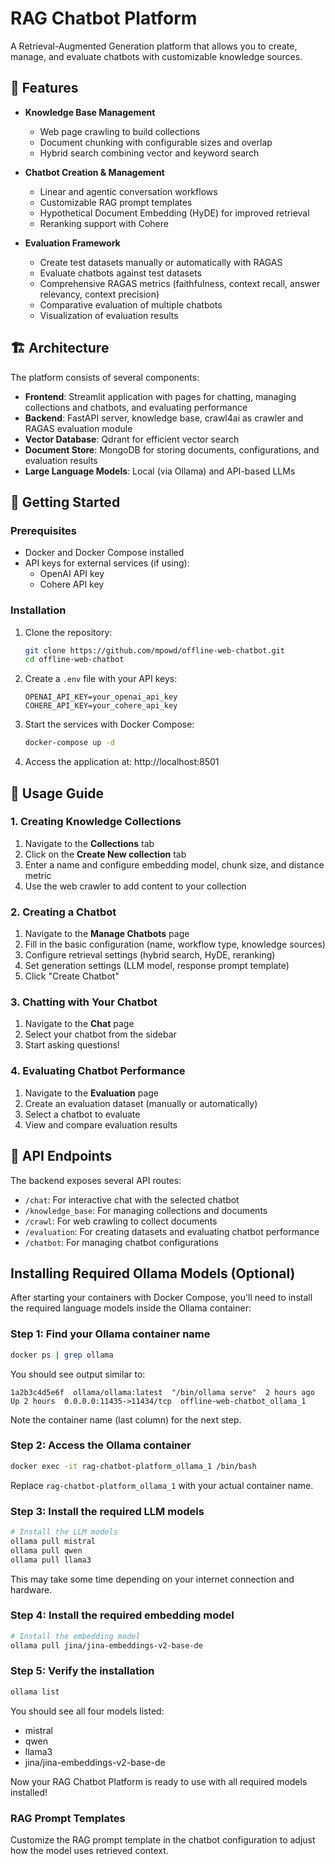 # RAG Chatbot Platform

A Retrieval-Augmented Generation platform that allows you to create, manage, and evaluate chatbots with customizable knowledge sources.


## 🌟 Features

- **Knowledge Base Management**
  - Web page crawling to build collections
  - Document chunking with configurable sizes and overlap
  - Hybrid search combining vector and keyword search

- **Chatbot Creation & Management**
  - Linear and agentic conversation workflows
  - Customizable RAG prompt templates
  - Hypothetical Document Embedding (HyDE) for improved retrieval
  - Reranking support with Cohere

- **Evaluation Framework**
  - Create test datasets manually or automatically with RAGAS
  - Evaluate chatbots against test datasets
  - Comprehensive RAGAS metrics (faithfulness, context recall, answer relevancy, context precision)
  - Comparative evaluation of multiple chatbots
  - Visualization of evaluation results


## 🏗️ Architecture

The platform consists of several components:

- **Frontend**: Streamlit application with pages for chatting, managing collections and chatbots, and evaluating performance
- **Backend**: FastAPI server, knowledge base, crawl4ai as crawler and RAGAS evaluation module
- **Vector Database**: Qdrant for efficient vector search
- **Document Store**: MongoDB for storing documents, configurations, and evaluation results
- **Large Language Models**: Local (via Ollama) and API-based LLMs

## 🚀 Getting Started

### Prerequisites

- Docker and Docker Compose installed
- API keys for external services (if using):
  - OpenAI API key
  - Cohere API key

### Installation

1. Clone the repository:
   ```bash
   git clone https://github.com/mpowd/offline-web-chatbot.git
   cd offline-web-chatbot
   ```

2. Create a `.env` file with your API keys:
   ```
   OPENAI_API_KEY=your_openai_api_key
   COHERE_API_KEY=your_cohere_api_key
   ```

3. Start the services with Docker Compose:
   ```bash
   docker-compose up -d
   ```

4. Access the application at: http://localhost:8501

## 📝 Usage Guide

### 1. Creating Knowledge Collections

1. Navigate to the **Collections** tab
2. Click on the **Create New collection** tab
3. Enter a name and configure embedding model, chunk size, and distance metric
4. Use the web crawler to add content to your collection

### 2. Creating a Chatbot

1. Navigate to the **Manage Chatbots** page
2. Fill in the basic configuration (name, workflow type, knowledge sources)
3. Configure retrieval settings (hybrid search, HyDE, reranking)
4. Set generation settings (LLM model, response prompt template)
5. Click "Create Chatbot"

### 3. Chatting with Your Chatbot

1. Navigate to the **Chat** page
2. Select your chatbot from the sidebar
3. Start asking questions!

### 4. Evaluating Chatbot Performance

1. Navigate to the **Evaluation** page
2. Create an evaluation dataset (manually or automatically)
3. Select a chatbot to evaluate
4. View and compare evaluation results

## 🧩 API Endpoints

The backend exposes several API routes:

- `/chat`: For interactive chat with the selected chatbot
- `/knowledge_base`: For managing collections and documents
- `/crawl`: For web crawling to collect documents
- `/evaluation`: For creating datasets and evaluating chatbot performance
- `/chatbot`: For managing chatbot configurations

## Installing Required Ollama Models (Optional)

After starting your containers with Docker Compose, you'll need to install the required language models inside the Ollama container:

### Step 1: Find your Ollama container name

```bash
docker ps | grep ollama
```

You should see output similar to:

```
1a2b3c4d5e6f  ollama/ollama:latest  "/bin/ollama serve"  2 hours ago  Up 2 hours  0.0.0.0:11435->11434/tcp  offline-web-chatbot_ollama_1
```

Note the container name (last column) for the next step.

### Step 2: Access the Ollama container

```bash
docker exec -it rag-chatbot-platform_ollama_1 /bin/bash
```

Replace `rag-chatbot-platform_ollama_1` with your actual container name.

### Step 3: Install the required LLM models

```bash
# Install the LLM models
ollama pull mistral
ollama pull qwen
ollama pull llama3
```

This may take some time depending on your internet connection and hardware.

### Step 4: Install the required embedding model

```bash
# Install the embedding model
ollama pull jina/jina-embeddings-v2-base-de
```

### Step 5: Verify the installation

```bash
ollama list
```

You should see all four models listed:
- mistral
- qwen
- llama3
- jina/jina-embeddings-v2-base-de


Now your RAG Chatbot Platform is ready to use with all required models installed!



### RAG Prompt Templates

Customize the RAG prompt template in the chatbot configuration to adjust how the model uses retrieved context.
